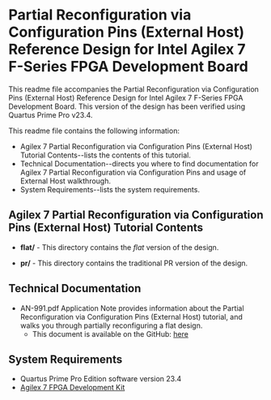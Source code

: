 # Partial Reconfiguration via Configuration Pins (External Host) Reference Design for Intel Agilex 7 F-Series FPGA Development Board

This readme file accompanies the Partial Reconfiguration via Configuration Pins (External Host) Reference Design for Intel Agilex 7 F-Series FPGA Development Board. This version of the design has been verified using Quartus Prime Pro v23.4.

This readme file contains the following information:

*  Agilex 7 Partial Reconfiguration via Configuration Pins (External Host) Tutorial Contents--lists the contents of this tutorial.
*  Technical Documentation--directs you where to find documentation for Agilex 7 Partial Reconfiguration via Configuration Pins and usage of External Host walkthrough.
*  System Requirements--lists the system requirements.

## Agilex 7 Partial Reconfiguration via Configuration Pins (External Host) Tutorial Contents

*  **flat/** - This directory contains the *flat* version of the design.

*  **pr/** - This directory contains the traditional PR version of the design.

## Technical Documentation

*  AN-991.pdf Application Note provides information about the Partial Reconfiguration via Configuration Pins (External Host) tutorial, and walks you through partially reconfiguring a flat design.
   *  This document is available on the GitHub: [here](AN-991.pdf)

## System Requirements

*  Quartus Prime Pro Edition software version 23.4
*  [Agilex 7 FPGA Development Kit](https://www.intel.com/content/www/us/en/products/details/fpga/development-kits/agilex.html)


